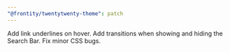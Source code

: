 ```yaml
---
"@frontity/twentytwenty-theme": patch
---
```


Add link underlines on hover.
Add transitions when showing and hiding the Search Bar.
Fix minor CSS bugs.
